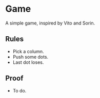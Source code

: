 # Game
A simple game, inspired by Vito and Sorin.

## Rules
- Pick a column.
- Push some dots.
- Last dot loses.

## Proof
- To do.
